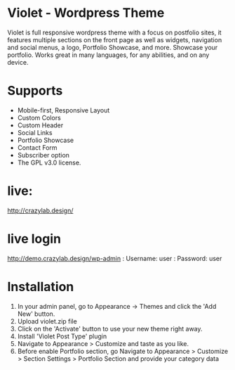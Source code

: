# Violet - Wordpress Theme
Violet is full responsive wordpress theme with a focus on postfolio sites, it features multiple sections on the front page as well as widgets, navigation and social menus, a logo, Portfolio Showcase, and more. Showcase your portfolio. Works great in many languages, for any abilities, and on any device.

# Supports
* Mobile-first, Responsive Layout
* Custom Colors
* Custom Header
* Social Links
* Portfolio Showcase
* Contact Form
* Subscriber option
* The GPL v3.0 license.

# live: 
http://crazylab.design/

# live login
http://demo.crazylab.design/wp-admin
: Username: user
: Password: user

# Installation
1. In your admin panel, go to Appearance -> Themes and click the 'Add New' button.
2. Upload violet.zip file
3. Click on the 'Activate' button to use your new theme right away.
4. Install 'Violet Post Type' plugin
5. Navigate to Appearance > Customize and taste as you like.
6. Before enable Portfolio section, go Navigate to Appearance > Customize > Section Settings > Portfolio Section and provide your category data


